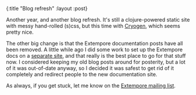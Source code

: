 {:title "Blog refresh"
 :layout :post}

Another year, and another blog refresh. It's still a clojure-powered
static site with messy hand-rolled (s)css, but this time
with [Cryogen](http://cryogenweb.org/), which seems pretty nice.

The other big change is that the Extempore documentation posts have
all been removed. A little while ago I did some work to set up the
Extempore docs on
a [separate site](http://digego.github.io/extempore/), and that really
is the best place to go for that stuff now. I considered keeping my
old blog posts around for posterity, but a lot of it was out-of-date
anyway, so I decided it was safest to get rid of it completely and
redirect people to the new documentation site.

As always, if you get stuck, let me know on
the [Extempore mailing list](mailto:extemporelang@googlegroups.com).
